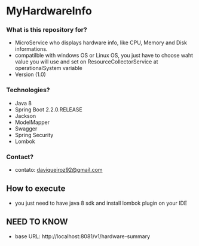 # MyHardwareInfo

### What is this repository for? ###

* MicroService who displays hardware info, like CPU, Memory and Disk informations.
* compatilble with windows OS or Linux OS, you just have to choose waht value you will use and set on ResourceCollectorService at operationalSystem variable
* Version (1.0)

### Technologies? ###

* Java 8
* Spring Boot 2.2.0.RELEASE
* Jackson
* ModelMapper
* Swagger
* Spring Security 
* Lombok


### Contact? ###

* contato: daviqueiroz92@gmail.com

## How to execute

* you just need to have java 8 sdk and install lombok plugin on your IDE

## NEED TO KNOW

* base URL: http://localhost:8081/v1/hardware-summary

